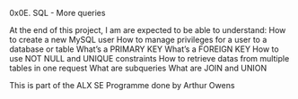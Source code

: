 0x0E. SQL - More queries

At the end of this project, I am are expected to be able to understand:
How to create a new MySQL user
How to manage privileges for a user to a database or table
What’s a PRIMARY KEY
What’s a FOREIGN KEY
How to use NOT NULL and UNIQUE constraints
How to retrieve datas from multiple tables in one request
What are subqueries
What are JOIN and UNION

This is part of the ALX SE Programme done by Arthur Owens
